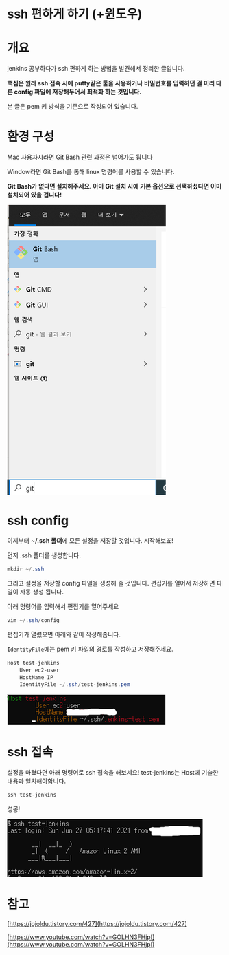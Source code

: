 # ssh 편하게 하기 (+윈도우)

# 개요

jenkins 공부하다가 ssh 편하게 하는 방법을 발견해서 정리한 글입니다.

**핵심은 원래 ssh 접속 시에 putty같은 툴을 사용하거나 비밀번호를 입력하던 걸
미리 다른 config 파일에 저장해두어서 최적화 하는 것입니다.**

본 글은 pem 키 방식을 기준으로 작성되어 있습니다.

# 환경 구성

Mac 사용자시라면 Git Bash 관련 과정은 넘어가도 됩니다

Window라면 Git Bash를 통해 linux 명령어를 사용할 수 있습니다.

**Git Bash가 없다면 설치해주세요.
아마 Git 설치 시에 기본 옵션으로 선택하셨다면 이미 설치되어 있을 겁니다!**

![window에서 git bash 찾기](./image/Untitled.png)

# ssh config

이제부터 **~/.ssh 폴더**에 모든 설정을 저장할 것입니다. 시작해보죠!

먼저 .ssh 폴더를 생성합니다.

```java
mkdir ~/.ssh
```

그리고 설정을 저장할 config 파일을 생성해 줄 것입니다.
편집기를 열어서 저장하면 파일이 자동 생성 됩니다.

아래 명령어를 입력해서 편집기를 열어주세요

```java
vim ~/.ssh/config
```

편집기가 열렸으면 아래와 같이 작성해줍니다.

`IdentityFile`에는 pem 키 파일의 경로를 작성하고 저장해주세요.

```java
Host test-jenkins
	User ec2-user
	HostName IP
	IdentityFile ~/.ssh/test-jenkins.pem
```

![~/.ssh/config](./image/Untitled%201.png)

# ssh 접속

설정을 마쳤다면 아래 명령어로 ssh 접속을 해보세요!
test-jenkins는 Host에 기술한 내용과 일치해야합니다.

```java
ssh test-jenkins
```

성공!

![접속 성공!](./image/Untitled%202.png)

# 참고

[https://jojoldu.tistory.com/427](https://jojoldu.tistory.com/427)

[https://www.youtube.com/watch?v=GOLHN3FHjpI](https://www.youtube.com/watch?v=GOLHN3FHjpI)
